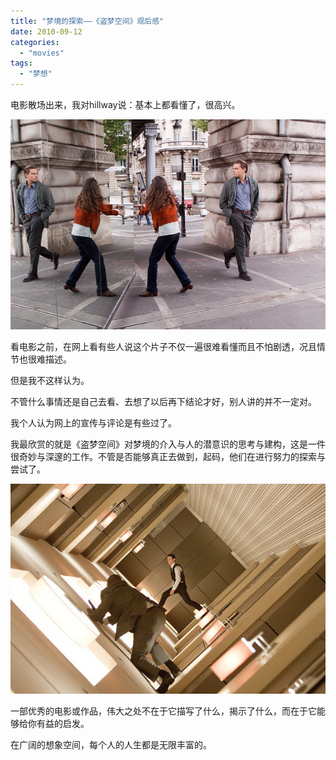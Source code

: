 ```yaml
---
title: "梦境的探索——《盗梦空间》观后感"
date: 2010-09-12
categories: 
  - "movies"
tags: 
  - "梦想"
---
```


电影散场出来，我对hillway说：基本上都看懂了，很高兴。

![php5LEMjQ](images/5034953549_742bab63e8_z.jpg)

看电影之前，在网上看有些人说这个片子不仅一遍很难看懂而且不怕剧透，况且情节也很难描述。

但是我不这样认为。

不管什么事情还是自己去看、去想了以后再下结论才好，别人讲的并不一定对。

我个人认为网上的宣传与评论是有些过了。

我最欣赏的就是《盗梦空间》对梦境的介入与人的潜意识的思考与建构，这是一件很奇妙与深邃的工作。不管是否能够真正去做到，起码，他们在进行努力的探索与尝试了。

![phpNUGcw7](images/5035574922_133d0c54ce_z.jpg)

一部优秀的电影或作品，伟大之处不在于它描写了什么，揭示了什么，而在于它能够给你有益的启发。

在广阔的想象空间，每个人的人生都是无限丰富的。
